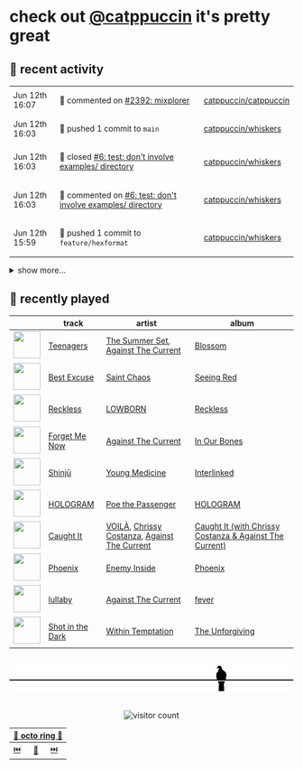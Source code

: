 # check out [@catppuccin](https://github.com/catppuccin) it's pretty great

## 📅 recent activity

<!-- SCRIPT:REPLACE:GITHUB -->
<table>
<tbody>
<tr>
<td><span title='2024-06-12T16:07:01+00:00'>Jun 12th 16:07</span></td>
<td>

💬 commented on [#2392: mixplorer](https://github.com/catppuccin/catppuccin/issues/2392)

</td>
<td>

[catppuccin/catppuccin](https://github.com/catppuccin/catppuccin)

</td>
</tr>
<tr>
<td><span title='2024-06-12T16:03:38+00:00'>Jun 12th 16:03</span></td>
<td>

🚢 pushed 1 commit to `main`

</td>
<td>

[catppuccin/whiskers](https://github.com/catppuccin/whiskers)

</td>
</tr>
<tr>
<td><span title='2024-06-12T16:03:36+00:00'>Jun 12th 16:03</span></td>
<td>

🎉 closed [#6: test: don't involve examples/ directory](https://github.com/catppuccin/whiskers/pull/6)

</td>
<td>

[catppuccin/whiskers](https://github.com/catppuccin/whiskers)

</td>
</tr>
<tr>
<td><span title='2024-06-12T16:03:35+00:00'>Jun 12th 16:03</span></td>
<td>

💬 commented on [#6: test: don't involve examples/ directory](https://github.com/catppuccin/whiskers/pull/6)

</td>
<td>

[catppuccin/whiskers](https://github.com/catppuccin/whiskers)

</td>
</tr>
<tr>
<td><span title='2024-06-12T15:59:55+00:00'>Jun 12th 15:59</span></td>
<td>

🚢 pushed 1 commit to `feature/hexformat`

</td>
<td>

[catppuccin/whiskers](https://github.com/catppuccin/whiskers)

</td>
</tr>
</tbody>
</table>

<details>
<summary>show more...</summary>
<table>
<tbody>
<tr>
<td><span title='2024-06-12T15:53:52+00:00'>Jun 12th 15:53</span></td>
<td>

🚢 pushed 1 commit to `feature/hexformat`

</td>
<td>

[catppuccin/whiskers](https://github.com/catppuccin/whiskers)

</td>
</tr>
<tr>
<td><span title='2024-06-12T15:52:22+00:00'>Jun 12th 15:52</span></td>
<td>

🚀 opened [#18: feat: add custom hex formatting](https://github.com/catppuccin/whiskers/pull/18)

</td>
<td>

[catppuccin/whiskers](https://github.com/catppuccin/whiskers)

</td>
</tr>
<tr>
<td><span title='2024-06-12T13:38:51+00:00'>Jun 12th 13:38</span></td>
<td>

🚀 opened [#86: docs(readme): add catppuccin/elixir](https://github.com/catppuccin/palette/pull/86)

</td>
<td>

[catppuccin/palette](https://github.com/catppuccin/palette)

</td>
</tr>
<tr>
<td><span title='2024-06-12T13:36:05+00:00'>Jun 12th 13:36</span></td>
<td>

💬 commented on [#2392: mixplorer](https://github.com/catppuccin/catppuccin/issues/2392)

</td>
<td>

[catppuccin/catppuccin](https://github.com/catppuccin/catppuccin)

</td>
</tr>
<tr>
<td><span title='2024-06-12T10:14:30+00:00'>Jun 12th 10:14</span></td>
<td>

🚢 pushed 1 commit to `main`

</td>
<td>

[backwardspy/dots](https://github.com/backwardspy/dots)

</td>
</tr>
<tr>
<td><span title='2024-06-12T08:57:36+00:00'>Jun 12th 08:57</span></td>
<td>

🚢 pushed 1 commit to `main`

</td>
<td>

[backwardspy/dots](https://github.com/backwardspy/dots)

</td>
</tr>
<tr>
<td><span title='2024-06-11T14:20:21+00:00'>Jun 11th 14:20</span></td>
<td>

✅ closed [#2: test](https://github.com/catppuccin-rfc/transfer-test/issues/2)

</td>
<td>

[catppuccin-rfc/transfer-test](https://github.com/catppuccin-rfc/transfer-test)

</td>
</tr>
<tr>
<td><span title='2024-06-11T14:07:16+00:00'>Jun 11th 14:07</span></td>
<td>

✅ closed [#2: test](https://github.com/catppuccin-rfc/transfer-test/issues/2)

</td>
<td>

[catppuccin-rfc/transfer-test](https://github.com/catppuccin-rfc/transfer-test)

</td>
</tr>
<tr>
<td><span title='2024-06-11T14:04:55+00:00'>Jun 11th 14:04</span></td>
<td>

✅ closed [#2: test](https://github.com/catppuccin-rfc/transfer-test/issues/2)

</td>
<td>

[catppuccin-rfc/transfer-test](https://github.com/catppuccin-rfc/transfer-test)

</td>
</tr>
<tr>
<td><span title='2024-06-11T14:01:13+00:00'>Jun 11th 14:01</span></td>
<td>

✅ closed [#2: test](https://github.com/catppuccin-rfc/transfer-test/issues/2)

</td>
<td>

[catppuccin-rfc/transfer-test](https://github.com/catppuccin-rfc/transfer-test)

</td>
</tr>
<tr>
<td><span title='2024-06-11T13:59:12+00:00'>Jun 11th 13:59</span></td>
<td>

📢 opened [#2: test](https://github.com/catppuccin-rfc/transfer-test/issues/2)

</td>
<td>

[catppuccin-rfc/transfer-test](https://github.com/catppuccin-rfc/transfer-test)

</td>
</tr>
<tr>
<td><span title='2024-06-10T19:01:32+00:00'>Jun 10th 19:01</span></td>
<td>

🚢 pushed 1 commit to `main`

</td>
<td>

[catppuccin/catwalk](https://github.com/catppuccin/catwalk)

</td>
</tr>
<tr>
<td><span title='2024-06-10T19:01:31+00:00'>Jun 10th 19:01</span></td>
<td>

🎉 closed [#16: fix(deps): update rust crate clap to v4.5.7](https://github.com/catppuccin/catwalk/pull/16)

</td>
<td>

[catppuccin/catwalk](https://github.com/catppuccin/catwalk)

</td>
</tr>
</tbody>
</table>
</details>
<!-- SCRIPT:REPLACE:GITHUB -->

## 🎵 recently played

<!-- SCRIPT:REPLACE:SPOTIFY -->
| | track | artist | album |
| - | - | - | - |
| <img src="https://i.scdn.co/image/ab67616d00004851c852a8089e228d425978d369" width="48" height="48"> | [Teenagers](https://open.spotify.com/track/1uSXquwFpP5gRBKPCdXfsX) | [The Summer Set](https://open.spotify.com/artist/0pwyD6DhbFWn8uVSz2Fr0w), [Against The Current](https://open.spotify.com/artist/6yhD1KjhLxIETFF7vIRf8B) | [Blossom](https://open.spotify.com/track/1uSXquwFpP5gRBKPCdXfsX) |
| <img src="https://i.scdn.co/image/ab67616d0000485138a291278b5bd854d9e09014" width="48" height="48"> | [Best Excuse](https://open.spotify.com/track/1t42GoiJMFnn4YruykfN9O) | [Saint Chaos](https://open.spotify.com/artist/6OE6isNAneV3vtdxKih5fg) | [Seeing Red](https://open.spotify.com/track/1t42GoiJMFnn4YruykfN9O) |
| <img src="https://i.scdn.co/image/ab67616d000048516a69ea6dcad3e257c8c38528" width="48" height="48"> | [Reckless](https://open.spotify.com/track/3NNJjEPFTUcAMUyMXsDw5c) | [LOWBORN](https://open.spotify.com/artist/0tAM9QPUwdBLBPbtOzJD09) | [Reckless](https://open.spotify.com/track/3NNJjEPFTUcAMUyMXsDw5c) |
| <img src="https://i.scdn.co/image/ab67616d000048519d92c1661f5a7784808fabdb" width="48" height="48"> | [Forget Me Now](https://open.spotify.com/track/7a4mTLsXkBfRrakiKQVCTQ) | [Against The Current](https://open.spotify.com/artist/6yhD1KjhLxIETFF7vIRf8B) | [In Our Bones](https://open.spotify.com/track/7a4mTLsXkBfRrakiKQVCTQ) |
| <img src="https://i.scdn.co/image/ab67616d00004851fea8225d179a669f7e85e9ba" width="48" height="48"> | [Shinjū](https://open.spotify.com/track/5kRt4Kyze46Pv59LOeP74c) | [Young Medicine](https://open.spotify.com/artist/0Cojc5p5tlHl9I61q3ddjQ) | [Interlinked](https://open.spotify.com/track/5kRt4Kyze46Pv59LOeP74c) |
| <img src="https://i.scdn.co/image/ab67616d0000485103a60f93f4c519a07e7d4ceb" width="48" height="48"> | [HOLOGRAM](https://open.spotify.com/track/2RVoxE5HKeIT4wZvOCevJR) | [Poe the Passenger](https://open.spotify.com/artist/4x9OkGDATJa93lbMMCeZaL) | [HOLOGRAM](https://open.spotify.com/track/2RVoxE5HKeIT4wZvOCevJR) |
| <img src="https://i.scdn.co/image/ab67616d00004851c1fb43abb93ad5acab785a79" width="48" height="48"> | [Caught It](https://open.spotify.com/track/7qTc7bfYZYwFNWSDzNBmHr) | [VOILÀ](https://open.spotify.com/artist/6NnBBumbcMYsaPTHFhPtXD), [Chrissy Costanza](https://open.spotify.com/artist/2zmjYl582zO64LcLQtOEuv), [Against The Current](https://open.spotify.com/artist/6yhD1KjhLxIETFF7vIRf8B) | [Caught It (with Chrissy Costanza & Against The Current)](https://open.spotify.com/track/7qTc7bfYZYwFNWSDzNBmHr) |
| <img src="https://i.scdn.co/image/ab67616d00004851f1cb5ebc7735d60fa10b593b" width="48" height="48"> | [Phoenix](https://open.spotify.com/track/3bLzsG3qnxWAWKv6YNgUK9) | [Enemy Inside](https://open.spotify.com/artist/4DX0ctdZRMWec9KCiigIXy) | [Phoenix](https://open.spotify.com/track/3bLzsG3qnxWAWKv6YNgUK9) |
| <img src="https://i.scdn.co/image/ab67616d00004851186660bbf3b0dd9a5195e182" width="48" height="48"> | [lullaby](https://open.spotify.com/track/6mfiGqZw4AqXA1nqo3EzIF) | [Against The Current](https://open.spotify.com/artist/6yhD1KjhLxIETFF7vIRf8B) | [fever](https://open.spotify.com/track/6mfiGqZw4AqXA1nqo3EzIF) |
| <img src="https://i.scdn.co/image/ab67616d00004851bcb4a0f3772f0a25db7eb965" width="48" height="48"> | [Shot in the Dark](https://open.spotify.com/track/5JpbpsjhJeNwixBzbobklV) | [Within Temptation](https://open.spotify.com/artist/3hE8S8ohRErocpkY7uJW4a) | [The Unforgiving](https://open.spotify.com/track/5JpbpsjhJeNwixBzbobklV) |

<!-- SCRIPT:REPLACE:SPOTIFY -->

<br>

<div align="center">

<picture>
    <source media="(prefers-color-scheme: light)" srcset="assets/pigeon-light.svg">
    <source media="(prefers-color-scheme: dark)" srcset="assets/pigeon-dark.svg">
    <img alt="pigeon sitting on a wire" src="assets/pigeon-light.svg">
</picture>

<br>
<br>

![visitor count](https://profile-counter.glitch.me/backwardspy/count.svg)

<table>
    <thead>
        <th colspan="3"><a href="https://octo-ring.com">🐙 octo ring 🐙</a></th>
    </thead>
    <tbody>
        <td><a href="https://octo-ring.com/p/backwardspy/prev">⏮️</a></td>
        <td><a href="https://octo-ring.com/p/backwardspy/random">🔀</a></td>
        <td><a href="https://octo-ring.com/p/backwardspy/next">⏭️</a></td>
    </tbody>
</table>

</div>
